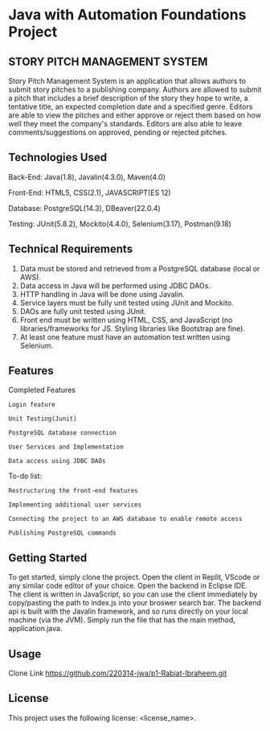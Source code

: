# Java with Automation Foundations Project

##  STORY PITCH MANAGEMENT SYSTEM

Story Pitch Management System is an application that allows authors to submit story pitches to a publishing company. Authors are allowed to submit a pitch that includes a brief description of the story they hope to write, a tentative title, an expected completion date and a specified genre. Editors are able to view the pitches and either approve or reject them based on how well they meet the company's standards. Editors are also able to leave comments/suggestions on approved, pending or rejected pitches.

## Technologies Used

Back-End: Java(1.8), Javalin(4.3.0), Maven(4.0)

Front-End:  HTML5, CSS(2.1), JAVASCRIPT(ES 12)

Database:  PostgreSQL(14.3), DBeaver(22.0.4)

Testing:  JUnit(5.8.2), Mockito(4.4.0), Selenium(3.17), Postman(9.18)

## Technical Requirements
1. Data must be stored and retrieved from a PostgreSQL database (local or AWS).
2. Data access in Java will be performed using JDBC DAOs.
3. HTTP handling in Java will be done using Javalin.
4. Service layers must be fully unit tested using JUnit and Mockito.
5. DAOs are fully unit tested using JUnit.
6. Front end must be written using HTML, CSS, and JavaScript (no libraries/frameworks for JS. Styling libraries like Bootstrap are fine).
7. At least one feature must have an automation test written using Selenium.

## Features

Completed Features

    Login feature

    Unit Testing(Junit)

    PostgreSQL database connection

    User Services and Implementation

    Data access using JDBC DAOs
  
To-do list:

    Restructuring the front-end features

    Implementing additional user services

    Connecting the project to an AWS database to enable remote access

    Publishing PostgreSQL commands

## Getting Started

To get started, simply clone the project. Open the client in Replit, VScode or any similar code editor of your choice. Open the backend in Eclipse IDE. The client is written in JavaScript, so you can use the client immediately by copy/pasting the path to index.js into your broswer search bar. The backend api is built with the Javalin framework, and so runs directly on your local machine (via the JVM). Simply run the file that has the main method, application.java.

## Usage

Clone Link
https://github.com/220314-jwa/p1-Rabiat-Ibraheem.git
## License

This project uses the following license: <license_name>.
